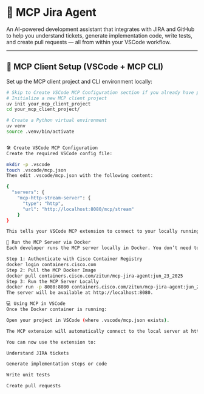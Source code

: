 # 🤖 MCP Jira Agent

An AI-powered development assistant that integrates with JIRA and GitHub to help you understand tickets, generate implementation code, write tests, and create pull requests — all from within your VSCode workflow.

---

## 🚀 MCP Client Setup (VSCode + MCP CLI)

Set up the MCP client project and CLI environment locally:

```bash
# Skip to Create VSCode MCP Configuration section if you already have project setup.
# Initialize a new MCP client project
uv init your_mcp_client_project
cd your_mcp_client_project/

# Create a Python virtual environment
uv venv
source .venv/bin/activate


🛠️ Create VSCode MCP Configuration
Create the required VSCode config file:

mkdir -p .vscode
touch .vscode/mcp.json
Then edit .vscode/mcp.json with the following content:

{
  "servers": {
    "mcp-http-stream-server": {
      "type": "http",
      "url": "http://localhost:8080/mcp/stream"
    }
}

This tells your VSCode MCP extension to connect to your locally running MCP server.

🐳 Run the MCP Server via Docker
Each developer runs the MCP server locally in Docker. You don’t need to build the image yourself — a prebuilt image is available via Cisco Container Registry.

Step 1: Authenticate with Cisco Container Registry
docker login containers.cisco.com
Step 2: Pull the MCP Docker Image
docker pull containers.cisco.com/zitun/mcp-jira-agent:jun_23_2025
Step 3: Run the MCP Server Locally
docker run -p 8080:8080 containers.cisco.com/zitun/mcp-jira-agent:jun_23_2025
The server will be available at http://localhost:8080.

💻 Using MCP in VSCode
Once the Docker container is running:

Open your project in VSCode (where .vscode/mcp.json exists).

The MCP extension will automatically connect to the local server at http://localhost:8080/mcp/stream.

You can now use the extension to:

Understand JIRA tickets

Generate implementation steps or code

Write unit tests

Create pull requests